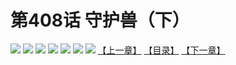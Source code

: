 # 第408话 守护兽（下）
![](https://mhpic.xiaomingtaiji.net/comic/D/斗破苍穹拆分版/408话/1.jpg-zymk.middle.webp)
![](https://mhpic.xiaomingtaiji.net/comic/D/斗破苍穹拆分版/408话/2.jpg-zymk.middle.webp)
![](https://mhpic.xiaomingtaiji.net/comic/D/斗破苍穹拆分版/408话/3.jpg-zymk.middle.webp)
![](https://mhpic.xiaomingtaiji.net/comic/D/斗破苍穹拆分版/408话/4.jpg-zymk.middle.webp)
![](https://mhpic.xiaomingtaiji.net/comic/D/斗破苍穹拆分版/408话/5.jpg-zymk.middle.webp)
![](https://mhpic.xiaomingtaiji.net/comic/D/斗破苍穹拆分版/408话/6.jpg-zymk.middle.webp)
![](https://mhpic.xiaomingtaiji.net/comic/D/斗破苍穹拆分版/408话/7.jpg-zymk.middle.webp)
[【上一章】](./407.md)
[【目录】](./READMD.md)
[【下一章】](./409.md)
